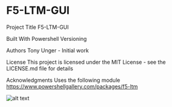 # F5-LTM-GUI
Project Title
F5-LTM-GUI


Built With
Powershell
Versioning

Authors
Tony Unger - Initial work

License
This project is licensed under the MIT License - see the LICENSE.md file for details

Acknowledgments
Uses the following module
https://www.powershellgallery.com/packages/f5-ltm


![alt text](https://raw.githubusercontent.com/bane58/F5-LTM-GUI/master/ss.png)

